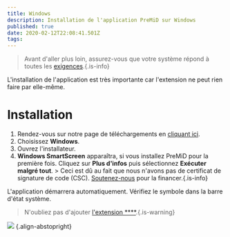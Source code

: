 ```yaml
---
title: Windows
description: Installation de l'application PreMiD sur Windows
published: true
date: 2020-02-12T22:08:41.501Z
tags:
---
```


> Avant d'aller plus loin, assurez-vous que votre système répond à toutes les [exigences](/install/requirements).{.is-info}

L'installation de l'application est très importante car l'extension ne peut rien faire par elle-même.

# Installation
1. Rendez-vous sur notre page de téléchargements en [cliquant ici](https://premid.app/downloads).
2. Choisissez **Windows**.
3. Ouvrez l'installateur.
4. **Windows SmartScreen** apparaîtra, si vous installez PreMiD pour la première fois. Cliquez sur **Plus d'infos** puis sélectionnez **Exécuter malgré tout**. > Ceci est dû au fait que nous n'avons pas de certificat de signature de code (CSC). [Soutenez-nous](https://www.patreon.com/Timeraa) pour la financer.{.is-info}

L'application démarrera automatiquement. Vérifiez le symbole dans la barre d'état système.

> N'oubliez pas d'ajouter [l'extension ****](/install).{.is-warning}

![](https://a.icons8.com/djxbtnYm/GBjHDS/svg.svg) {.align-abstopright}